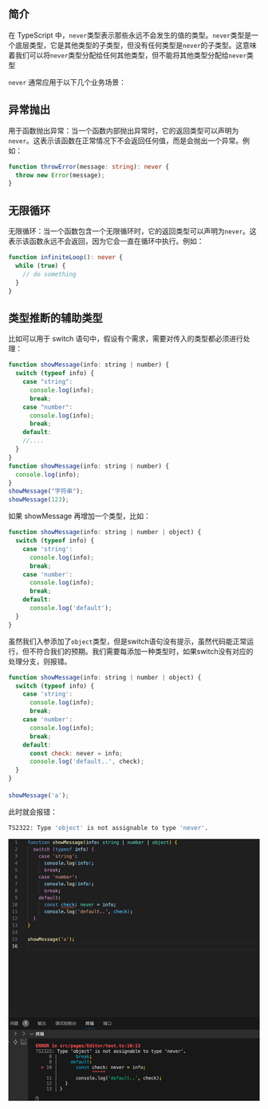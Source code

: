 ## 简介

在 TypeScript 中，`never`类型表示那些永远不会发生的值的类型。`never`类型是一个底层类型，它是其他类型的子类型，但没有任何类型是`never`的子类型。这意味着我们可以将`never`类型分配给任何其他类型，但不能将其他类型分配给`never`类型

`never` 通常应用于以下几个业务场景：

## 异常抛出

用于函数抛出异常：当一个函数内部抛出异常时，它的返回类型可以声明为`never`。这表示该函数在正常情况下不会返回任何值，而是会抛出一个异常。例如：

```typescript
function throwError(message: string): never {
  throw new Error(message);
}
```

## 无限循环

无限循环：当一个函数包含一个无限循环时，它的返回类型可以声明为`never`。这表示该函数永远不会返回，因为它会一直在循环中执行。例如：

```typescript
function infiniteLoop(): never {
  while (true) {
    // do something
  }
}
```

## 类型推断的辅助类型

比如可以用于 switch 语句中，假设有个需求，需要对传入的类型都必须进行处理：

```js
function showMessage(info: string | number) {
  switch (typeof info) {
    case "string":
      console.log(info);
      break;
    case "number":
      console.log(info);
      break;
    default:
    //....
  }
}
function showMessage(info: string | number) {
  console.log(info);
}
showMessage("字符串");
showMessage(123);
```

如果 showMessage 再增加一个类型，比如：

```js
function showMessage(info: string | number | object) {
  switch (typeof info) {
    case 'string':
      console.log(info);
      break;
    case 'number':
      console.log(info);
      break;
    default:
      console.log('default');
  }
}
```
虽然我们入参添加了`object`类型，但是switch语句没有提示，虽然代码能正常运行，但不符合我们的预期。我们需要每添加一种类型时，如果switch没有对应的处理分支，则报错。
```js
function showMessage(info: string | number | object) {
  switch (typeof info) {
    case 'string':
      console.log(info);
      break;
    case 'number':
      console.log(info);
      break;
    default:
      const check: never = info;
      console.log('default..', check);
  }
}

showMessage('a');

```

此时就会报错：

```bash
TS2322: Type 'object' is not assignable to type 'never'.
```

![image](../../../imgs/ts_err.jpg)